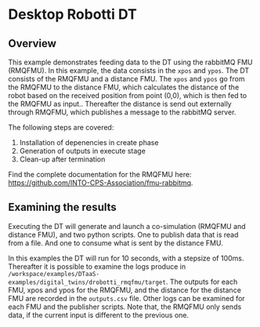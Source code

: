 # Desktop Robotti DT

## Overview

This example demonstrates feeding data to the DT using the rabbitMQ FMU (RMQFMU).
In this example, the data consists in the ```xpos``` and ```ypos```.
The DT consists of the RMQFMU and a distance FMU.
The ```xpos``` and ```ypos``` go from the RMQFMU to the distance FMU, which calculates the distance of the robot based on the received position from point (0,0), which is then fed to the RMQFMU as input..
Thereafter the distance is send out externally through RMQFMU, which publishes a message to the rabbitMQ server.

The following steps are covered:

1) Installation of depenencies in create phase
2) Generation of outputs in execute stage
3) Clean-up after termination

Find the complete documentation for the RMQFMU here: https://github.com/INTO-CPS-Association/fmu-rabbitmq.

## Examining the results

Executing the DT will generate and launch a co-simulation (RMQFMU and distance FMU), and two python scripts.
One to publish data that is read from a file. And one to consume what is sent by the distance FMU.

In this examples the DT will run for 10 seconds, with a stepsize of 100ms. 
Thereafter it is possible to examine the logs produce in ```/workspace/examples/DTaaS-examples/digital_twins/drobotti_rmqfmu/target```.
The outputs for each FMU, xpos and ypos for the RMQFMU, and the distance for the distance FMU are recorded in the ```outputs.csv``` file.
Other logs can be examined for each FMU and the publisher scripts. 
Note that, the RMQFMU only sends data, if the current input is different to the previous one.

